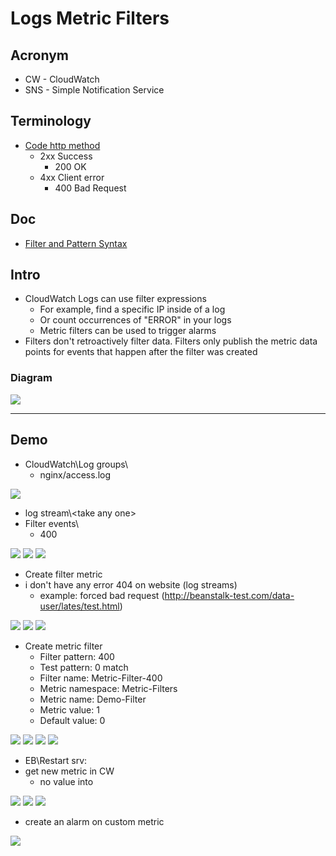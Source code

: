 # Logs Metric Filters

## Acronym
* CW - CloudWatch
* SNS - Simple Notification Service

## Terminology
* [Code http method](https://www.restapitutorial.com/httpstatuscodes.html)
    * 2xx Success
        * 200 OK
    * 4xx Client error
        * 400 Bad Request

## Doc
* [Filter and Pattern Syntax](https://docs.aws.amazon.com/AmazonCloudWatch/latest/logs/FilterAndPatternSyntax.html)

## Intro
* CloudWatch Logs can use filter expressions
    * For example, find a specific IP inside of a log
    * Or count occurrences of "ERROR" in your logs
    * Metric filters can be used to trigger alarms
* Filters don't retroactively filter data. Filters only publish the metric data points for events that happen after the filter was created

### Diagram
[<img src="https://i.imgur.com/LOBg6YV.png">](https://i.imgur.com/LOBg6YV.png)

---

## Demo
* CloudWatch\Log groups\
    * nginx/access.log
    
[<img src="https://i.imgur.com/M6Ozs70.png">](https://i.imgur.com/M6Ozs70.png)

* log stream\\<take any one\>
* Filter events\ 
    * 400

[<img src="https://i.imgur.com/JQGpgbN.png">](https://i.imgur.com/JQGpgbN.png)
[<img src="https://i.imgur.com/RqDdy52.png">](https://i.imgur.com/RqDdy52.png)
[<img src="https://i.imgur.com/GoF818M.png">](https://i.imgur.com/GoF818M.png)

* Create filter metric 
* i don't have any error 404 on website (log streams)
    * example: forced bad request (http://beanstalk-test.com/data-user/lates/test.html)

[<img src="https://i.imgur.com/0v7MjO3.png">](https://i.imgur.com/0v7MjO3.png)
[<img src="https://i.imgur.com/6uXJMT5.png">](https://i.imgur.com/6uXJMT5.png)
[<img src="https://i.imgur.com/YYn4dDR.png">](https://i.imgur.com/YYn4dDR.png)

* Create metric filter
    * Filter pattern: 400
    * Test pattern: 0 match
    * Filter name: Metric-Filter-400
    * Metric namespace: Metric-Filters
    * Metric name: Demo-Filter
    * Metric value: 1
    * Default value: 0
    
[<img src="https://i.imgur.com/YZc2ABp.png">](https://i.imgur.com/YZc2ABp.png)
[<img src="https://i.imgur.com/y5LvKBo.png">](https://i.imgur.com/y5LvKBo.png)
[<img src="https://i.imgur.com/nuUuR7w.png">](https://i.imgur.com/nuUuR7w.png)
[<img src="https://i.imgur.com/8INYFk8.png">](https://i.imgur.com/8INYFk8.png)

* EB\Restart srv:
* get new metric in CW
    * no value into

[<img src="https://i.imgur.com/9WFd0J1.png">](https://i.imgur.com/9WFd0J1.png)
[<img src="https://i.imgur.com/xhXoHlK.png">](https://i.imgur.com/xhXoHlK.png)
[<img src="https://i.imgur.com/sHS4BVK.png">](https://i.imgur.com/sHS4BVK.png)

* create an alarm on custom metric

[<img src="https://i.imgur.com/jYwk6HQ.png">](https://i.imgur.com/jYwk6HQ.png)
